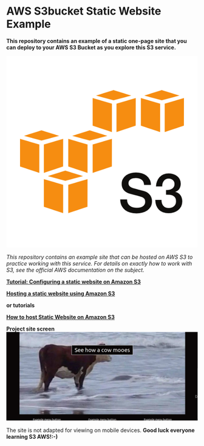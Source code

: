 # AWS S3bucket Static Website Example
**This repository contains an example of a static one-page site that you can deploy to your AWS S3 Bucket as you explore this S3 service.**

![S3 bucket](s3screen.png)


*This repository contains an example site that can be hosted on AWS S3 to practice working with this service. For details on exactly how to work with S3, see the official AWS documentation on the subject.*

**[Tutorial: Configuring a static website on Amazon S3](https://docs.aws.amazon.com/AmazonS3/latest/userguide/HostingWebsiteOnS3Setup.html)**

**[Hosting a static website using Amazon S3](https://docs.aws.amazon.com/AmazonS3/latest/userguide/WebsiteHosting.html)**

**or tutorials**

**[How to host Static Website on Amazon S3](https://github.com/sami-dev/aws-s3-static-website-sample)**



**Project site screen**
![examplesitescreen](examplesitescreen.png)

The site is not adapted for viewing on mobile devices.
**Good luck everyone learning S3 AWS!:-)**



